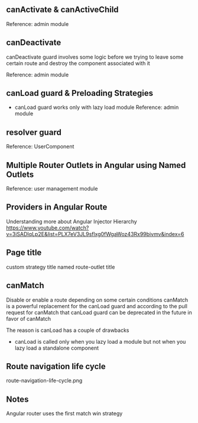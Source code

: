 ## canActivate & canActiveChild
Reference: admin module

## canDeactivate
canDeactivate guard involves some logic before we trying to leave some certain route and destroy the component associated with it

Reference: admin module

## canLoad guard & Preloading Strategies
- canLoad guard works only with lazy load module
Reference: admin module

## resolver guard
Reference: UserComponent

## Multiple Router Outlets in Angular using Named Outlets
Reference: user management module

## Providers in Angular Route
Understanding more about Angular Injector Hierarchy
https://www.youtube.com/watch?v=3iSADIqLp2E&list=PLX7eV3JL9sflxg0fWgaWoz43Rx99bivmv&index=6

## Page title
custom strategy title
named route-outlet title

## canMatch
Disable or enable a route depending on some certain conditions
canMatch is a powerful replacement for the canLoad guard and according to the pull request for canMatch that canLoad guard can be deprecated in the future in favor of canMatch

The reason is canLoad has a couple of drawbacks
- canLoad is called only when you lazy load a module but not when you lazy load a standalone component

## Route navigation life cycle
route-navigation-life-cycle.png

## Notes
Angular router uses the first match win strategy